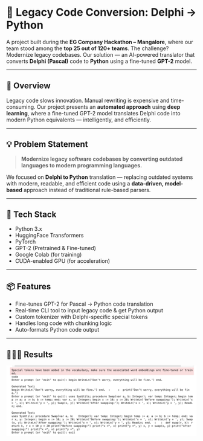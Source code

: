 # 🧠 Legacy Code Conversion: Delphi → Python

A project built during the **EG Company Hackathon – Mangalore**, where our team stood among the **top 25 out of 120+ teams**. The challenge? Modernize legacy codebases. Our solution — an AI-powered translator that converts **Delphi (Pascal)** code to **Python** using a fine-tuned **GPT-2** model.

---

## 🚀 Overview

Legacy code slows innovation. Manual rewriting is expensive and time-consuming. Our project presents an **automated approach** using **deep learning**, where a fine-tuned GPT-2 model translates Delphi code into modern Python equivalents — intelligently, and efficiently.

---

## 💡 Problem Statement

> **Modernize legacy software codebases by converting outdated languages to modern programming languages.**

We focused on **Delphi to Python** translation — replacing outdated systems with modern, readable, and efficient code using a **data-driven, model-based** approach instead of traditional rule-based parsers.

---

## 🧰 Tech Stack

- Python 3.x  
- HuggingFace Transformers  
- PyTorch  
- GPT-2 (Pretrained & Fine-tuned)  
- Google Colab (for training)  
- CUDA-enabled GPU (for acceleration)  

---

## 📦 Features

- Fine-tunes GPT-2 for Pascal → Python code translation  
- Real-time CLI tool to input legacy code & get Python output  
- Custom tokenizer with Delphi-specific special tokens  
- Handles long code with chunking logic  
- Auto-formats Python code output  

---


## 👨🏻‍💻 Results


![CLI Output](https://github.com/rishikesh2k4/Legacy-code-conversion/blob/main/assets/legacycodeoutputss.png?raw=true)

